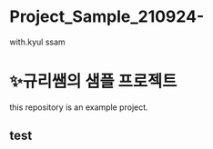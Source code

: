 # Project_Sample_210924-
with.kyul ssam

# ✨규리쌤의 샘플 프로젝트
this repository is an example project.

## test
